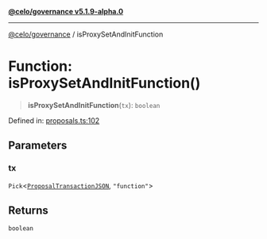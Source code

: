 [**@celo/governance v5.1.9-alpha.0**](../README.md)

***

[@celo/governance](../README.md) / isProxySetAndInitFunction

# Function: isProxySetAndInitFunction()

> **isProxySetAndInitFunction**(`tx`): `boolean`

Defined in: [proposals.ts:102](https://github.com/celo-org/developer-tooling/blob/master/packages/sdk/governance/src/proposals.ts#L102)

## Parameters

### tx

`Pick`\<[`ProposalTransactionJSON`](../interfaces/ProposalTransactionJSON.md), `"function"`\>

## Returns

`boolean`
